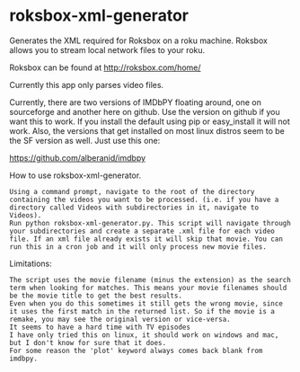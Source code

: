roksbox-xml-generator
=====================

Generates the XML required for Roksbox on a roku machine.  Roksbox allows you to stream local network files to your roku.  

Roksbox can be found at http://roksbox.com/home/

Currently this app only parses video files.

Currently, there are two versions of IMDbPY floating around, one on sourceforge and another here on github. Use the version on github if you want this to work. If you install the default using pip or easy_install it will not work. Also, the versions that get installed on most linux distros seem to be the SF version as well. Just use this one:

https://github.com/alberanid/imdbpy

How to use roksbox-xml-generator.

    Using a command prompt, navigate to the root of the directory containing the videos you want to be processed. (i.e. if you have a directory called Videos with subdirectories in it, navigate to Videos).
    Run python roksbox-xml-generator.py. This script will navigate through your subdirectories and create a separate .xml file for each video file. If an xml file already exists it will skip that movie. You can run this in a cron job and it will only process new movie files.

Limitations:

    The script uses the movie filename (minus the extension) as the search term when looking for matches. This means your movie filenames should be the movie title to get the best results.
    Even when you do this sometimes it still gets the wrong movie, since it uses the first match in the returned list. So if the movie is a remake, you may see the original version or vice-versa.
    It seems to have a hard time with TV episodes
    I have only tried this on linux, it should work on windows and mac, but I don't know for sure that it does.
    For some reason the 'plot' keyword always comes back blank from imdbpy.
